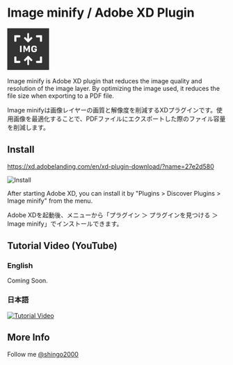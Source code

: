 # Image minify / Adobe XD Plugin

![Image minify](./images/icon.png)

Image minify is Adobe XD plugin that reduces the image quality and resolution of the image layer. By optimizing the image used, it reduces the file size when exporting to a PDF file.

Image minifyは画像レイヤーの画質と解像度を削減するXDプラグインです。使用画像を最適化することで、PDFファイルにエクスポートした際のファイル容量を削減します。

## Install

https://xd.adobelanding.com/en/xd-plugin-download/?name=27e2d580

![Install](https://user-images.githubusercontent.com/340380/50039227-a4574d00-0071-11e9-9e99-e6ed483fe5e2.png)

After starting Adobe XD, you can install it by "Plugins > Discover Plugins > Image minify" from the menu.

Adobe XDを起動後、メニューから「プラグイン ＞ プラグインを見つける ＞ Image minify」でインストールできます。

## Tutorial Video (YouTube)

### English

Coming Soon.

### 日本語

[![Tutorial Video](https://img.youtube.com/vi/cdWWiFQPk8I/0.jpg)](https://www.youtube.com/watch?v=cdWWiFQPk8I)

## More Info

Follow me [@shingo2000](https://twitter.com/shingo2000)
